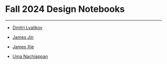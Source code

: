 # Fall 2024 Design Notebooks

---
  * [Dmitri Lyalikov](dvl2013.md)

  * [James Jin](gj2148.md)

  * [James Xie](hx2227.md)

  * [Uma Nachiappan](un2021.md)
